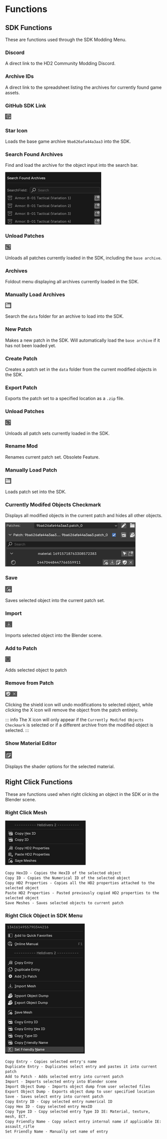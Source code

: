 # Functions

## SDK Functions

These are functions used through the SDK Modding Menu.

### Discord

A direct link to the HD2 Community Modding Discord.

### Archive IDs

A direct link to the spreadsheet listing the archives for currently found game assets.

### GitHub SDK Link

![github-preview](../public/images/sdk-functions/github.png)


### Star Icon

Loads the base game archive `9ba626afa44a3aa3` into the SDK.

### Search Found Archives

Find and load the archive for the object input into the search bar.

![found-archives-preview](../public/images/sdk-functions/found-archives.png)

### Unload Patches

![unload-patches-preview](../public/images/sdk-functions/unload-patches.png)

Unloads all patches currently loaded in the SDK, including the `base archive`.

### Archives

Foldout menu displaying all archives currently loaded in the SDK.

### Manually Load Archives

![manually-load-archives-preview](../public/images/sdk-functions/manually-load-archives.png)

Search the `data` folder for an archive to load into the SDK.

### New Patch

Makes a new patch in the SDK. Will automatically load the `base archive` if it has not been loaded yet.

### Create Patch

Creates a patch set in the `data` folder from the current modified objects in the SDK.

### Export Patch

Exports the patch set to a specified location as a `.zip` file.

### Unload Patches

![unload-patches-preview](../public/images/sdk-functions/unload-patches.png)

Unloads all patch sets currently loaded in the SDK.

### Rename Mod

Renames current patch set. Obsolete Feature.

### Manually Load Patch

![manually-load-archives-preview](../public/images/sdk-functions/manually-load-archives.png)

Loads patch set into the SDK.

### Currently Modifed Objects Checkmark

Displays all modified objects in the current patch and hides all other objects.

![current-modified-preview](../public/images/sdk-functions/current-modified.png)

### Save

![save-preview](../public/images/sdk-functions/save.png)

Saves selected object into the current patch set.

### Import

![import-preview](../public/images/sdk-functions/import.png)

Imports selected object into the Blender scene.

### Add to Patch

![add-to-patch-preview](../public/images/sdk-functions/add-to-patch.png)

Adds selected object to patch

### Remove from Patch

![removes-from-patch-preview](../public/images/sdk-functions/remove-from-patch.png)

Clicking the shield icon will undo modifications to selected object, while clicking the X icon will remove the object from the patch entirely.

::: info
The X icon will only appear if the `Currently Modifed Objects Checkmark` is selected or if a different archive from the modified object is selected.
:::

### Show Material Editor

![show-material-editor-preview](../public/images/sdk-functions/show-material-editor.png)

Displays the shader options for the selected material.

## Right Click Functions

These are functions used when right clicking an object in the SDK or in the Blender scene.

### Right Click Mesh

![right-click-mesh-preview](../public/images/sdk-functions/right-click-mesh.png)

    Copy HexID - Copies the HexID of the selected object
    Copy ID - Copies the Numerical ID of the selected object
    Copy HD2 Properties - Copies all the HD2 properties attached to the selected object
    Paste HD2 Properties - Pasted previously copied HD2 properties to the selected object
    Save Meshes - Saves selected objects to current patch

### Right Click Object in SDK Menu

![right-click-menu-preview](../public/images/sdk-functions/right-click-menu.png)

    Copy Entry - Copies selected entry's name
    Duplicate Entry - Duplicates select entry and pastes it into current patch
    Add to Patch - Adds selected entry into current patch
    Import - Imports selected entry into Blender scene
    Import Object Dump - Imports object dump from user selected files
    Export Object Dump - Exports object dump to user specified location
    Save - Saves select entry into current patch
    Copy Entry ID - Copy selected entry numerical ID
    Copy Hex ID - Copy selected entry HexID
    Copy Type ID - Copy selected entry Type ID IE: Material, texture, mesh, ECT.
    Copy Friendly Name - Copy select entry internal name if applicable IE: assault_rifle
    Set Friendly Name - Manually set name of entry